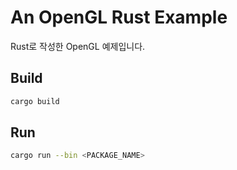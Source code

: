 # An OpenGL Rust Example

Rust로 작성한 OpenGL 예제입니다.  

## Build

```bash
cargo build
```

## Run

```bash
cargo run --bin <PACKAGE_NAME>
```
